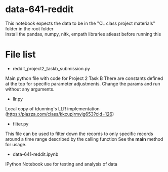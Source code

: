 # data-641-reddit

This notebook expects the data to be in the "CL class project materials" folder in the root folder  
Install the pandas, numpy, nltk, empath libraries atleast before running this

# File list

* reddit_project2_taskb_submission.py

Main python file with code for Project 2 Task B
There are constants defined at the top for specific parameter adjustments. Change the params and run without any arguments.

* llr.py

Local copy of tdunning's LLR implementation (https://piazza.com/class/kkcupjrmyig653?cid=126)

* filter.py

This file can be used to filter down the records to only specific records around a time range described by the calling function
See the __main__ method for usage.

* data-641-reddit.ipynb

IPython Notebook use for testing and analysis of data